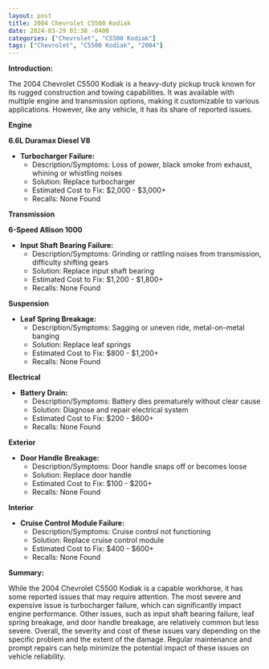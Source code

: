 ```yaml
---
layout: post
title: 2004 Chevrolet C5500 Kodiak
date: 2024-03-29 01:38 -0400
categories: ["Chevrolet", "C5500 Kodiak"]
tags: ["Chevrolet", "C5500 Kodiak", "2004"]
---
```

**Introduction:**

The 2004 Chevrolet C5500 Kodiak is a heavy-duty pickup truck known for its rugged construction and towing capabilities. It was available with multiple engine and transmission options, making it customizable to various applications. However, like any vehicle, it has its share of reported issues.

**Engine**

**6.6L Duramax Diesel V8**

* **Turbocharger Failure:**
    * Description/Symptoms: Loss of power, black smoke from exhaust, whining or whistling noises
    * Solution: Replace turbocharger
    * Estimated Cost to Fix: $2,000 - $3,000+
    * Recalls: None Found

**Transmission**

**6-Speed Allison 1000**

* **Input Shaft Bearing Failure:**
    * Description/Symptoms: Grinding or rattling noises from transmission, difficulty shifting gears
    * Solution: Replace input shaft bearing
    * Estimated Cost to Fix: $1,200 - $1,800+
    * Recalls: None Found

**Suspension**

* **Leaf Spring Breakage:**
    * Description/Symptoms: Sagging or uneven ride, metal-on-metal banging
    * Solution: Replace leaf springs
    * Estimated Cost to Fix: $800 - $1,200+
    * Recalls: None Found

**Electrical**

* **Battery Drain:**
    * Description/Symptoms: Battery dies prematurely without clear cause
    * Solution: Diagnose and repair electrical system
    * Estimated Cost to Fix: $200 - $600+
    * Recalls: None Found

**Exterior**

* **Door Handle Breakage:**
    * Description/Symptoms: Door handle snaps off or becomes loose
    * Solution: Replace door handle
    * Estimated Cost to Fix: $100 - $200+
    * Recalls: None Found

**Interior**

* **Cruise Control Module Failure:**
    * Description/Symptoms: Cruise control not functioning
    * Solution: Replace cruise control module
    * Estimated Cost to Fix: $400 - $600+
    * Recalls: None Found

**Summary:**

While the 2004 Chevrolet C5500 Kodiak is a capable workhorse, it has some reported issues that may require attention. The most severe and expensive issue is turbocharger failure, which can significantly impact engine performance. Other issues, such as input shaft bearing failure, leaf spring breakage, and door handle breakage, are relatively common but less severe. Overall, the severity and cost of these issues vary depending on the specific problem and the extent of the damage. Regular maintenance and prompt repairs can help minimize the potential impact of these issues on vehicle reliability.
